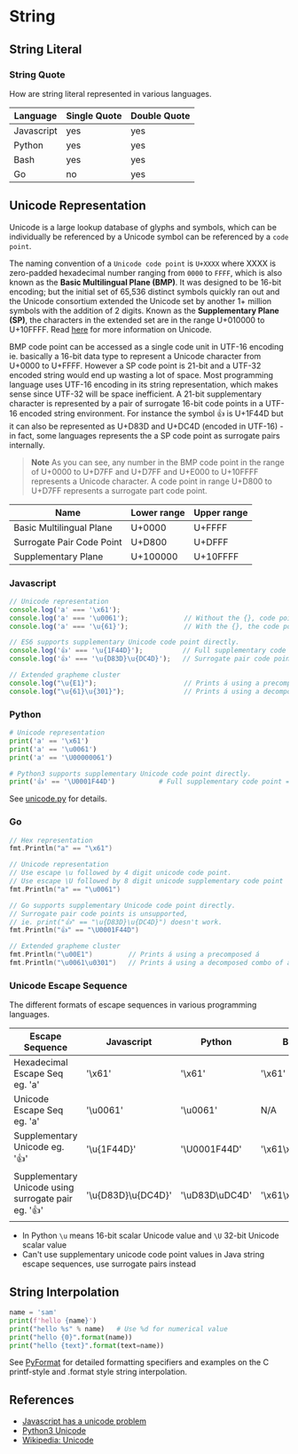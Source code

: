 # String

## String Literal

### String Quote

How are string literal represented in various languages.

| Language   | Single Quote | Double Quote |
|------------|--------------|--------------|
| Javascript | yes          | yes          |
| Python     | yes          | yes          |
| Bash       | yes          | yes          |
| Go         | no           | yes          |

## Unicode Representation

Unicode is a large lookup database of glyphs and symbols, which can be individually be referenced by a Unicode symbol can be referenced by a `code point`.

The naming convention of a `Unicode code point` is `U+XXXX` where XXXX is zero-padded hexadecimal number ranging from `0000` to `FFFF`, which is also known as the **Basic Multilingual Plane (BMP)**. It was designed to be 16-bit encoding; but the initial set of 65,536 distinct symbols quickly ran out and the Unicode consortium extended the Unicode set by another 1+ million symbols with the addition of 2 digits. Known as the **Supplementary Plane (SP)**, the characters in the extended set are in the range U+010000 to U+10FFFF. Read [here](https://en.wikipedia.org/wiki/Unicode) for more information on Unicode.

BMP code point can be accessed as a single code unit in UTF-16 encoding ie. basically a 16-bit data type to represent a Unicode character from U+0000 to U+FFFF. However a SP code point is 21-bit and a UTF-32 encoded string would end up wasting a lot of space. Most programming language uses UTF-16 encoding in its string representation, which makes sense since UTF-32 will be space inefficient. A 21-bit supplementary character is represented by a pair of surrogate 16-bit code points in a UTF-16 encoded string environment. For instance the symbol 👍 is U+1F44D but it can also be represented as U+D83D and U+DC4D (encoded in UTF-16) - in fact, some languages represents the a SP code point as surrogate pairs internally.

> **Note**
> As you can see, any number in the BMP code point in the range of U+0000 to U+D7FF and U+D7FF and U+E000 to U+10FFFF represents a Unicode character. A code point in range U+D800 to U+D7FF represents a surrogate part code point.

| Name                      | Lower range | Upper range |
|---------------------------|-------------|-------------|
| Basic Multilingual Plane  | U+0000      | U+FFFF      |
| Surrogate Pair Code Point | U+D800      | U+DFFF      |
| Supplementary Plane       | U+100000    | U+10FFFF    |


### Javascript

```javascript
// Unicode representation
console.log('a' === '\x61');
console.log('a' === '\u0061');              // Without the {}, code point be 4 digits.
console.log('a' === '\u{61}');              // With the {}, the code point can be 1-6 digits.

// ES6 supports supplementary Unicode code point directly.
console.log('👍' === '\u{1F44D}');          // Full supplementary code point => true
console.log('👍' === '\u{D83D}\u{DC4D}');   // Surrogate pair code points => true

// Extended grapheme cluster
console.log("\u{E1}");                      // Prints á using a precomposed á
console.log("\u{61}\u{301}");               // Prints á using a decomposed combo of a, ◌́
```

### Python

```python
# Unicode representation
print('a' == '\x61')
print('a' == '\u0061')
print('a' == '\U00000061')

# Python3 supports supplementary Unicode code point directly.
print('👍' == '\U0001F44D')           # Full supplementary code point => true
```

See [unicode.py](unicode.py) for details.

### Go

```go
// Hex representation
fmt.Println("a" == "\x61")

// Unicode representation
// Use escape \u followed by 4 digit unicode code point.
// Use escape \U followed by 8 digit unicode supplementary code point
fmt.Println("a" == "\u0061")

// Go supports supplementary Unicode code point directly.
// Surrogate pair code points is unsupported,
// ie. print("👍" == "\u{D83D}\u{DC4D}") doesn't work.
fmt.Println("👍" == "\U0001F44D")

// Extended grapheme cluster
fmt.Println("\u00E1")         // Prints á using a precomposed á
fmt.Println("\u0061\u0301")   // Prints á using a decomposed combo of a, ◌́
```

### Unicode Escape Sequence

The different formats of escape sequences in various programming languages.

| Escape Sequence                                     | Javascript         | Python         | Bash           | Go           |
|-----------------------------------------------------|--------------------|----------------|----------------|--------------|
| Hexadecimal Escape Seq eg. 'a'                      | '\x61'             | '\x61'         | '\x61'         | "\x61"       |
| Unicode Escape Seq eg. 'a'                          | '\u0061'           | '\u0061'       | N/A            | "\u0061"     |
| Supplementary Unicode eg. '👍'                      | '\u{1F44D}'        | '\U0001F44D'   | '\x61\xCC\x81' | "\U0001F44D" |
| Supplementary Unicode using surrogate pair eg. '👍' | '\u{D83D}\u{DC4D}' | '\uD83D\uDC4D' | '\x61\xCC\x81' | N/A          |

* In Python `\u` means 16-bit scalar Unicode value and `\U` 32-bit Unicode scalar value
* Can't use supplementary unicode code point values in Java string escape sequences, use surrogate pairs instead

## String Interpolation

```python
name = 'sam'
print(f'hello {name}')
print("hello %s" % name)   # Use %d for numerical value
print("hello {0}".format(name))
print("hello {text}".format(text=name))
```

See [PyFormat](https://pyformat.info/) for detailed formatting specifiers and examples on the C printf-style and .format style string interpolation.

## References

* [Javascript has a unicode problem](https://mathiasbynens.be/notes/javascript-unicode)
* [Python3 Unicode](https://docs.python.org/3/howto/unicode.html)
* [Wikipedia: Unicode](https://en.wikipedia.org/wiki/Unicode)
